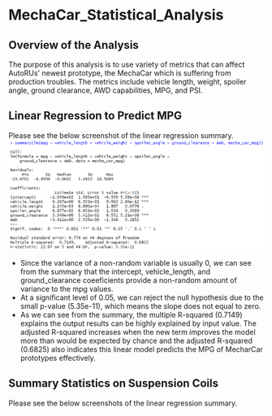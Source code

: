 # MechaCar_Statistical_Analysis

## Overview of the Analysis
The purpose of this analysis is to use variety of metrics that can affect AutoRUs' newest prototype, the MechaCar which is suffering from production troubles. The metrics include vehicle length, weight, spoiler angle, ground clearance, AWD capabilities, MPG, and PSI.

## Linear Regression to Predict MPG
Please see the below screenshot of the linear regression summary.
![Linear Regression Summary](https://github.com/Oysterrr/MechaCar_Statistical_Analysis/blob/main/Resources/linear_regression_summary.PNG)

* Since the variance of a non-random variable is usually 0, we can see from the summary that the intercept, vehicle_length, and ground_clearance coeeficients provide a non-random amount of variance to the mpg values. 
* At a significant level of 0.05, we can reject the null hypothesis due to the small p-value (5.35e-11), which means the slope does not equal to zero.
* As we can see from the summary, the multiple R-squared (0.7149) explains the output results can be highly explained by input value. The adjusted R-squared increases when the new term improves the model more than would be expected by chance and the adjusted R-squared (0.6825) also indicates this linear model predicts the MPG of MecharCar prototypes effectively.

## Summary Statistics on Suspension Coils
Please see the below screenshots of the linear regression summary.

